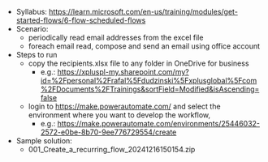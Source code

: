 - Syllabus: https://learn.microsoft.com/en-us/training/modules/get-started-flows/6-flow-scheduled-flows
- Scenario:
    - periodically read email addresses from the excel file
    - foreach email read, compose and send an email using office account
- Steps to run
    - copy the recipients.xlsx file to any folder in OneDrive for business
        - e.g.: https://xpluspl-my.sharepoint.com/my?id=%2Fpersonal%2Frafal%5Fdudzinski%5Fxplusglobal%5Fcom%2FDocuments%2FTrainings&sortField=Modified&isAscending=false
    - login to https://make.powerautomate.com/ and select the environment where you want to develop the workflow, 
        - e.g.: https://make.powerautomate.com/environments/25446032-2572-e0be-8b70-9ee776729554/create
- Sample solution:
    - 001_Create_a_recurring_flow_20241216150154.zip
